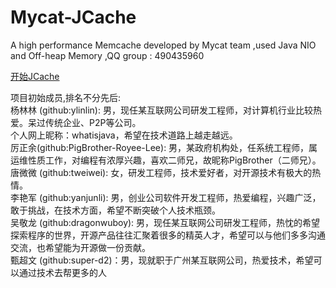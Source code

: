 # Mycat-JCache
A high performance  Memcache developed by Mycat team ,used Java NIO and Off-heap Memory ,QQ group : 490435960

[开始JCache](https://github.com/MyCATApache/Mycat-JCache/blob/master/%E5%BC%80%E5%A7%8BJcache.md)

项目初始成员,排名不分先后:<br>
杨林林 (github:ylinlin): 男，现任某互联网公司研发工程师，对计算机行业比较热爱。呆过传统企业、P2P等公司。<br>
个人网上昵称：whatisjava，希望在技术道路上越走越远。<br>
厉正余(github:PigBrother-Royee-Lee): 男，某政府机构处，任系统工程师，属运维性质工作，对编程有浓厚兴趣，喜欢二师兄，故昵称PigBrother（二师兄）。<br>
唐微微 (github:tweiwei): 女，研发工程师，技术爱好者，对开源技术有极大的热情。<br>
李艳军 (github:yanjunli): 男，创业公司软件开发工程师，热爱编程，兴趣广泛，敢于挑战，在技术方面，希望不断突破个人技术瓶颈。<br>
吴敬龙 (github:dragonwuboy): 男，现任某互联网公司研发工程师，热忱的希望探索程序的世界，开源产品往往汇聚着很多的精英人才，希望可以与他们多多沟通交流，也希望能为开源做一份贡献。<br>
甄超文 (github:super-d2)：男，现就职于广州某互联网公司，热爱技术，希望可以通过技术去帮更多的人<br>

